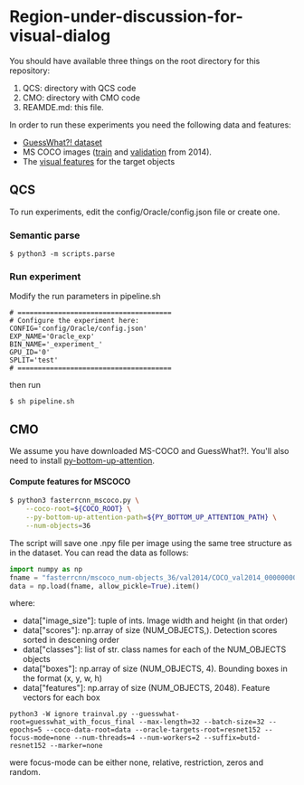 # Region-under-discussion-for-visual-dialog

You should have available three things on the root directory for this repository:
1. QCS: directory with QCS code
2. CMO: directory with CMO code
3. REAMDE.md: this file.

In order to run these experiments you need the following data and features:

+ [GuessWhat?! dataset](https://drive.google.com/file/d/1JiJIV_Ve65SHriU8veTtLVWmlM-Nu6pi/view?usp=sharing)
+ MS COCO images ([train](images.cocodataset.org/zips/train2014.zip) and [validation](images.cocodataset.org/zips/val2014.zip) from 2014).
+ The [visual features](https://drive.google.com/file/d/1t1PoKWkrDoKlQwJehtG2mHiuJ5B9-Al2/view?usp=sharing) for the target objects

## QCS
To run experiments, edit the config/Oracle/config.json file or create one.

### Semantic parse
```
$ python3 -m scripts.parse
```

### Run experiment
Modify the run parameters in pipeline.sh

```
# ======================================
# Configure the experiment here:
CONFIG='config/Oracle/config.json'
EXP_NAME='Oracle_exp'
BIN_NAME='_experiment_'
GPU_ID='0'
SPLIT='test'
# ======================================
```
then run
```
$ sh pipeline.sh
```

### 

## CMO

We assume you have downloaded MS-COCO and GuessWhat?!. You'll also need to install [py-bottom-up-attention](https://github.com/airsplay/py-bottom-up-attention).

#### Compute features for MSCOCO

```sh
$ python3 fasterrcnn_mscoco.py \
    --coco-root=${COCO_ROOT} \
    --py-bottom-up-attention-path=${PY_BOTTOM_UP_ATTENTION_PATH} \
    --num-objects=36
```

The script will save one .npy file per image using the same tree structure as in the dataset. You can read the data as follows:

```python
import numpy as np
fname = "fasterrcnn/mscoco_num-objects_36/val2014/COCO_val2014_000000000042.npy"
data = np.load(fname, allow_pickle=True).item()
```

where:

 - data["image_size"]: tuple of ints. Image width and height (in that order)
 - data["scores"]: np.array of size (NUM_OBJECTS,). Detection scores sorted in descening order
 - data["classes"]: list of str. class names for each of the NUM_OBJECTS objects
 - data["boxes"]: np.array of size (NUM_OBJECTS, 4). Bounding boxes in the format (x, y, w, h)
 - data["features"]: np.array of size (NUM_OBJECTS, 2048). Feature vectors for each box

```
python3 -W ignore trainval.py --guesswhat-root=guesswhat_with_focus_final --max-length=32 --batch-size=32 --epochs=5 --coco-data-root=data --oracle-targets-root=resnet152 --focus-mode=none --num-threads=4 --num-workers=2 --suffix=butd-resnet152 --marker=none
```
were focus-mode can be either none, relative, restriction, zeros and random.
